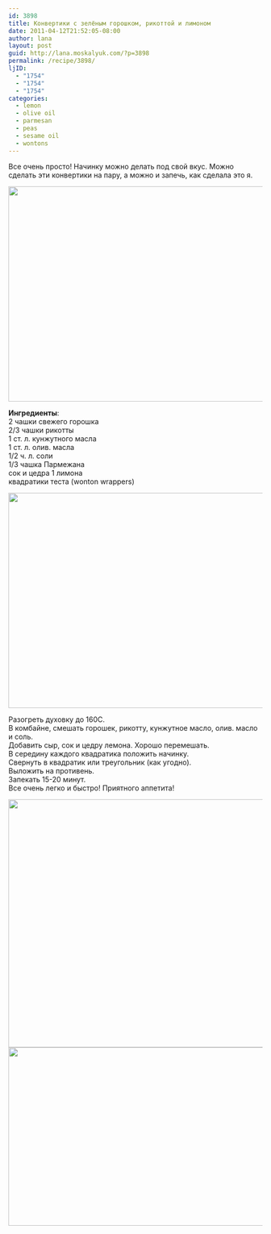 ```yaml
---
id: 3898
title: Конвертики с зелёным горошком, рикоттой и лимоном
date: 2011-04-12T21:52:05-08:00
author: lana
layout: post
guid: http://lana.moskalyuk.com/?p=3898
permalink: /recipe/3898/
ljID:
  - "1754"
  - "1754"
  - "1754"
categories:
  - lemon
  - olive oil
  - parmesan
  - peas
  - sesame oil
  - wontons
---
```

Все очень просто! Начинку можно делать под свой вкус. Можно сделать эти конвертики на пару, а можно и запечь, как сделала это я.

<img loading="lazy" class="alignnone" title="sweat pea potstickers" src="http://farm6.static.flickr.com/5223/5611569653_bd605f7511_z.jpg" alt="" width="640" height="427" /> 

**Ингредиенты**:  
2 чашки свежего горошка  
2/3 чашки рикотты  
1 ст. л. кунжутного масла  
1 ст. л. олив. масла  
1/2 ч. л. соли  
1/3 чашка Пармежана  
сок и цедра 1 лимона  
квадратики теста (wonton wrappers)

<img loading="lazy" class="alignnone" title="wontons" src="http://farm6.static.flickr.com/5142/5612161654_d9b8b7f4d6_z.jpg" alt="" width="640" height="427" /> 

<!--more-->

Разогреть духовку до 160С.  
В комбайне, смешать горошек, рикотту, кунжутное масло, олив. масло и соль.  
Добавить сыр, сок и цедру лемона. Хорошо перемешать.  
В середину каждого квадратика положить начинку.  
Свернуть в квадратик или треугольник (как угодно).  
Выложить на противень.  
Запекать 15-20 минут.  
Все очень легко и быстро! Приятного аппетита!

<img loading="lazy" class="alignnone" title="pea wontons" src="http://farm6.static.flickr.com/5022/5611586561_6769494b48_z.jpg" alt="" width="640" height="492" /> 

<img loading="lazy" class="alignnone" title="pot stickers" src="http://farm6.static.flickr.com/5149/5611598987_915e49a505_z.jpg" alt="" width="640" height="354" />